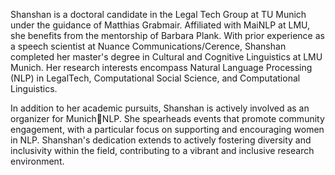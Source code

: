 <!-- Write your biography here. Tell the world about yourself. Link to your favorite [subreddit](http://reddit.com). You can put a picture in, too. The code is already in, just name your picture `prof_pic.jpg` and put it in the `img/` folder.

Put your address / P.O. box / other info right below your picture. You can also disable any these elements by editing `profile` property of the YAML header of your `_pages/about.md`. Edit `_bibliography/papers.bib` and Jekyll will render your [publications page](/al-folio/publications/) automatically.

Link to your social media connections, too. This theme is set up to use [Font Awesome icons](https://fontawesome.com/) and [Academicons](https://jpswalsh.github.io/academicons/), like the ones below. Add your Facebook, Twitter, LinkedIn, Google Scholar, or just disable all of them. -->

Shanshan is a doctoral candidate in the Legal Tech Group at TU Munich under the guidance of Matthias Grabmair. Affiliated with MaiNLP at LMU, she benefits from the mentorship of Barbara Plank. With prior experience as a speech scientist at Nuance Communications/Cerence, Shanshan completed her master's degree in Cultural and Cognitive Linguistics at LMU Munich. Her research interests encompass Natural Language Processing (NLP) in LegalTech, Computational Social Science, and Computational Linguistics.

In addition to her academic pursuits, Shanshan is actively involved as an organizer for Munich🥨NLP. She spearheads events that promote community engagement, with a particular focus on supporting and encouraging women in NLP. Shanshan's dedication extends to actively fostering diversity and inclusivity within the field, contributing to a vibrant and inclusive research environment.